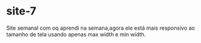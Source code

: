 # site-7
Site semanal com oq aprendi na semana,agora ele está mais responsivo ao tamanho de tela usando apenas max width e min width.
